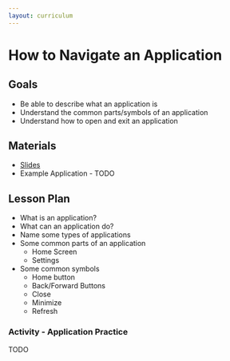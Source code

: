 ```yaml
---
layout: curriculum
---
```


# How to Navigate an Application 

## Goals

* Be able to describe what an application is
* Understand the common parts/symbols of an application
* Understand how to open and exit an application

## Materials

* [Slides](TODO)
* Example Application - TODO

## Lesson Plan

* What is an application?
* What can an application do?
* Name some types of applications
* Some common parts of an application
  * Home Screen
  * Settings
* Some common symbols
  * Home button
  * Back/Forward Buttons
  * Close
  * Minimize
  * Refresh

### Activity - Application Practice

TODO
